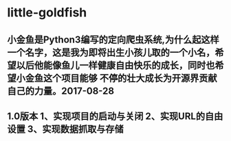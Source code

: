 # little-goldfish
小金鱼是Python3编写的定向爬虫系统,为什么起这样一个名字，这是我为即将出生小孩儿取的一个小名，希望以后他能像鱼儿一样健康自由快乐的成长，同时也希望小金鱼这个项目能够
不停的壮大成长为开源界贡献自己的力量。2017-08-28
-------------------------------------------------------------------------------------------------------------------------------------------------------------------
1.0版本
1、实现项目的启动与关闭
2、实现URL的自由设置
3、实现数据抓取与存储
-------------------------------------------------------------------------------------------------------------------------------------------------------------------